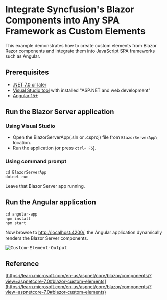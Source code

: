 # Integrate Syncfusion's Blazor Components into Any SPA Framework as Custom Elements

This example demonstrates how to create custom elements from Blazor Razor components and integrate them into JavaScript SPA frameworks such as Angular.

## Prerequisites

* [.NET 7.0 or later](https://dotnet.microsoft.com/en-us/download/dotnet)
* [Visual Studio tool](https://dotnet.microsoft.com/en-us/download/dotnet) with installed "ASP.NET and web development"
* [Angular 15+](https://angular.io/guide/setup-local)

## Run the Blazor Server application

### Using Visual Studio

* Open the BlazorServerApp(.sln or .csproj) file from `BlazorServerApp\` location.
* Run the application (or press `ctrl+ F5`).

### Using command prompt

```
cd BlazorServerApp
dotnet run
```

Leave that Blazor Server app running.

## Run the Angular application

```
cd angular-app
npm install
npm start
```

Now browse to [http://localhost:4200/](http://localhost:4200/), the Angular application dynamically renders the Blazor Server components.

<kbd>![Custom-Element-Output](https://user-images.githubusercontent.com/36289974/214289911-72d0aed3-deea-442b-b75b-906049cb885b.gif)</kbd>

## Reference

[https://learn.microsoft.com/en-us/aspnet/core/blazor/components/?view=aspnetcore-7.0#blazor-custom-elements](https://learn.microsoft.com/en-us/aspnet/core/blazor/components/?view=aspnetcore-7.0#blazor-custom-elements)
